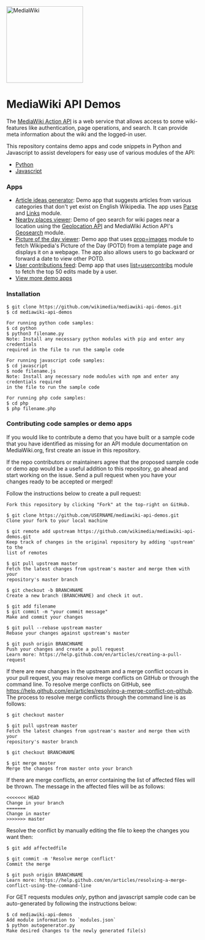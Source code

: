 <img src="https://upload.wikimedia.org/wikipedia/commons/thumb/b/bb/MediaWiki-notext.svg/500px-MediaWiki-notext.svg.png" height="200px" alt="MediaWiki"/>

# MediaWiki API Demos
The [MediaWiki Action API](https://www.mediawiki.org/wiki/API:Main_page) is a web service that allows access to some wiki-features like authentication, page operations, and search. It can provide meta information about the wiki and the logged-in user.

This repository contains demo apps and code snippets in Python and Javascript to assist developers for easy use of various modules of the API: 
* [Python](python/)
* [Javascript](javascript/)

### Apps
* [Article ideas generator](apps/article-ideas-generator):
Demo app that suggests articles from various categories that don't yet exist on English Wikipedia. The app uses [Parse](https://www.mediawiki.org/wiki/API:Parse) and [Links](https://www.mediawiki.org/wiki/API:Links) module.
* [Nearby places viewer](apps/nearby-places-viewer):
Demo of geo search for wiki pages near a location using the [Geolocation API](https://developer.mozilla.org/en-US/docs/Web/API/Geolocation_API) and MediaWiki Action API's [Geosearch](https://www.mediawiki.org/wiki/API:Geosearch) module.
* [Picture of the day viewer](apps/picture-of-the-day-viewer):
Demo app that uses [prop=images](https://www.mediawiki.org/wiki/API:Images) module to fetch Wikipedia's Picture of the Day (POTD) from a template page and displays it on a webpage. The app also allows users to go backward or forward a date to view other POTD.
* [User contributions feed](apps/user-contributions-feed):
Demp app that uses [list=usercontribs](https://www.mediawiki.org/wiki/API:Usercontribs) module to fetch the top 50 edits made by a user.
* [View more demo apps](apps/)

### Installation
```
$ git clone https://github.com/wikimedia/mediawiki-api-demos.git
$ cd mediawiki-api-demos

For running python code samples: 
$ cd python
$ python3 filename.py 
Note: Install any necessary python modules with pip and enter any credentials 
required in the file to run the sample code

For running javascript code samples:
$ cd javascript
$ node filename.js
Note: Install any necessary node modules with npm and enter any credentials required
in the file to run the sample code

For running php code samples:
$ cd php
$ php filename.php
```

### Contributing code samples or demo apps
If you would like to contribute a demo that you have built or a sample code that you have identified as missing for an API module documentation on MediaWiki.org, first create an issue in this repository. 

If the repo contributors or maintainers agree that the proposed sample code or demo app would be a useful addition to this repository, go ahead and start working on the issue. Send a pull request when you have your changes ready to be accepted or merged! 

Follow the instructions below to create a pull request: 
```
Fork this repository by clicking "Fork" at the top-right on GitHub.

$ git clone https://github.com/USERNAME/mediawiki-api-demos.git
Clone your fork to your local machine

$ git remote add upstream https://github.com/wikimedia/mediawiki-api-demos.git
Keep track of changes in the original repository by adding 'upstream' to the
list of remotes

$ git pull upstream master
Fetch the latest changes from upstream's master and merge them with your
repository's master branch

$ git checkout -b BRANCHNAME
Create a new branch (BRANCHNAME) and check it out.

$ git add filename
$ git commit -m "your commit message"
Make and commit your changes

$ git pull --rebase upstream master
Rebase your changes against upstream's master

$ git push origin BRANCHNAME
Push your changes and create a pull request
Learn more: https://help.github.com/en/articles/creating-a-pull-request
```
If there are new changes in the upstream and a merge conflict occurs in your pull request, you may resolve merge conflicts on GitHub or through the command line. To resolve merge conflicts on GitHub, see https://help.github.com/en/articles/resolving-a-merge-conflict-on-github.
The process to resolve merge conflicts through the command line is as follows:
```
$ git checkout master

$ git pull upstream master
Fetch the latest changes from upstream's master and merge them with your
repository's master branch

$ git checkout BRANCHNAME

$ git merge master
Merge the changes from master onto your branch
```
If there are merge conflicts, an error containing the list of affected files will be thrown. The message in the affected files will be as follows:
```
<<<<<<< HEAD
Change in your branch
=======
Change in master
>>>>>>> master
```
Resolve the conflict by manually editing the file to keep the changes you want then:
```
$ git add affectedfile

$ git commit -m 'Resolve merge conflict'
Commit the merge

$ git push origin BRANCHNAME
Learn more: https://help.github.com/en/articles/resolving-a-merge-conflict-using-the-command-line
```
For GET requests modules _only_, python and javascript sample code can be auto-generated by following the instructions below:
```
$ cd mediawiki-api-demos
Add module information to `modules.json`
$ python autogenerator.py
Make desired changes to the newly generated file(s)
```
